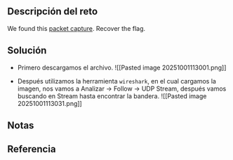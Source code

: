 ## Descripción del reto
We found this [packet capture](https://jupiter.challenges.picoctf.org/static/483e50268fe7e015c49caf51a69063d0/capture.pcap). Recover the flag.

## Solución
- Primero descargamos el archivo.
![[Pasted image 20251001113001.png]]

- Después utilizamos la herramienta `wireshark`, en el cual cargamos la imagen, nos vamos a Analizar -> Follow -> UDP Stream, después vamos buscando en Stream hasta encontrar la bandera.
![[Pasted image 20251001113031.png]]

## Notas


## Referencia